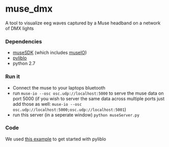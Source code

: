 # muse_dmx
A tool to visualize eeg waves captured by a Muse headband on a network of DMX lights

### Dependencies
- [museSDK](http://developer.choosemuse.com/sdk/ios) (which includes [museIO](http://developer.choosemuse.com/tools/museio))
- [pyliblo](http://das.nasophon.de/pyliblo/)
- python 2.7

### Run it
- Connect the muse to your laptops bluetooth
- run `muse-io --osc osc.udp://localhost:5000` to serve the muse data on port 5000 (if you wish to server the same data across multiple ports just add those as well: `muse-io --osc osc.udp://localhost:5000;osc.udp://localhost:5001`)
- run this server (in a seperate window) `python museServer.py`

### Code
We used [this example](http://developer.choosemuse.com/research-tools-example/grabbing-data-from-museio-a-few-simple-examples-of-muse-osc-servers#python) to get started with pyliblo
